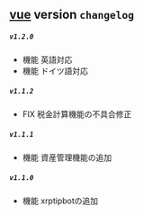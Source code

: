 ## [vue](./README.md) version `changelog`

##### `v1.2.0`
- 機能 英語対応
- 機能 ドイツ語対応

##### `v1.1.2`
- FIX 税金計算機能の不具合修正

##### `v1.1.1`
- 機能 資産管理機能の追加

##### `v1.1.0`
- 機能 xrptipbotの追加
